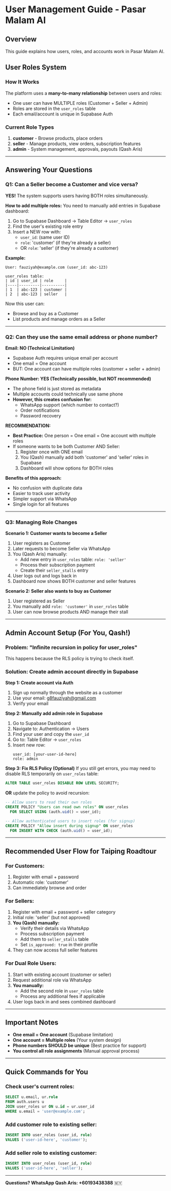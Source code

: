 # User Management Guide - Pasar Malam AI

## Overview
This guide explains how users, roles, and accounts work in Pasar Malam AI.

## User Roles System

### How It Works
The platform uses a **many-to-many relationship** between users and roles:
- One user can have MULTIPLE roles (Customer + Seller + Admin)
- Roles are stored in the `user_roles` table
- Each email/account is unique in Supabase Auth

### Current Role Types
1. **customer** - Browse products, place orders
2. **seller** - Manage products, view orders, subscription features
3. **admin** - System management, approvals, payouts (Qash Aris)

---

## Answering Your Questions

### Q1: Can a Seller become a Customer and vice versa?

**YES!** The system supports users having BOTH roles simultaneously.

**How to add multiple roles:**
You need to manually add entries in Supabase dashboard:

1. Go to Supabase Dashboard → Table Editor → `user_roles`
2. Find the user's existing role entry
3. Insert a NEW row with:
   - `user_id`: (same user ID)
   - `role`: 'customer' (if they're already a seller)
   - OR `role`: 'seller' (if they're already a customer)

**Example:**
```
User: fauziyah@example.com (user_id: abc-123)

user_roles table:
| id | user_id | role     |
|----|---------|----------|
| 1  | abc-123 | customer |
| 2  | abc-123 | seller   |
```

Now this user can:
- Browse and buy as a Customer
- List products and manage orders as a Seller

---

### Q2: Can they use the same email address or phone number?

**Email: NO (Technical Limitation)**
- Supabase Auth requires unique email per account
- One email = One account
- BUT: One account can have multiple roles (customer + seller + admin)

**Phone Number: YES (Technically possible, but NOT recommended)**
- The phone field is just stored as metadata
- Multiple accounts could technically use same phone
- **However, this creates confusion for:**
  - WhatsApp support (which number to contact?)
  - Order notifications
  - Password recovery

**RECOMMENDATION:**
- **Best Practice:** One person = One email = One account with multiple roles
- If someone wants to be both Customer AND Seller:
  1. Register once with ONE email
  2. You (Qash) manually add both 'customer' and 'seller' roles in Supabase
  3. Dashboard will show options for BOTH roles

**Benefits of this approach:**
- No confusion with duplicate data
- Easier to track user activity
- Simpler support via WhatsApp
- Single login for all features

---

### Q3: Managing Role Changes

**Scenario 1: Customer wants to become a Seller**
1. User registers as Customer
2. Later requests to become Seller via WhatsApp
3. You (Qash Aris) manually:
   - Add new entry in `user_roles` table: `role: 'seller'`
   - Process their subscription payment
   - Create their `seller_stalls` entry
4. User logs out and logs back in
5. Dashboard now shows BOTH customer and seller features

**Scenario 2: Seller also wants to buy as Customer**
1. User registered as Seller
2. You manually add `role: 'customer'` in `user_roles` table
3. User can now browse products AND manage their stall

---

## Admin Account Setup (For You, Qash!)

### Problem: "Infinite recursion in policy for user_roles"
This happens because the RLS policy is trying to check itself.

### Solution: Create admin account directly in Supabase

**Step 1: Create account via Auth**
1. Sign up normally through the website as a customer
2. Use your email: g8fauziyah@gmail.com
3. Verify your email

**Step 2: Manually add admin role in Supabase**
1. Go to Supabase Dashboard
2. Navigate to: Authentication → Users
3. Find your user and copy the `user_id`
4. Go to: Table Editor → `user_roles`
5. Insert new row:
   ```
   user_id: [your-user-id-here]
   role: admin
   ```

**Step 3: Fix RLS Policy (Optional)**
If you still get errors, you may need to disable RLS temporarily on `user_roles` table:
```sql
ALTER TABLE user_roles DISABLE ROW LEVEL SECURITY;
```

**OR** update the policy to avoid recursion:
```sql
-- Allow users to read their own roles
CREATE POLICY "Users can read own roles" ON user_roles
  FOR SELECT USING (auth.uid() = user_id);

-- Allow authenticated users to insert roles (for signup)
CREATE POLICY "Allow insert during signup" ON user_roles
  FOR INSERT WITH CHECK (auth.uid() = user_id);
```

---

## Recommended User Flow for Taiping Roadtour

### For Customers:
1. Register with email + password
2. Automatic role: 'customer'
3. Can immediately browse and order

### For Sellers:
1. Register with email + password + seller category
2. Initial role: 'seller' (but not approved)
3. **You (Qash) manually:**
   - Verify their details via WhatsApp
   - Process subscription payment
   - Add them to `seller_stalls` table
   - Set `is_approved: true` in their profile
4. They can now access full seller features

### For Dual Role Users:
1. Start with existing account (customer or seller)
2. Request additional role via WhatsApp
3. **You manually:**
   - Add the second role in `user_roles` table
   - Process any additional fees if applicable
4. User logs back in and sees combined dashboard

---

## Important Notes

- **One email = One account** (Supabase limitation)
- **One account = Multiple roles** (Your system design)
- **Phone numbers SHOULD be unique** (Best practice for support)
- **You control all role assignments** (Manual approval process)

---

## Quick Commands for You

### Check user's current roles:
```sql
SELECT u.email, ur.role 
FROM auth.users u
JOIN user_roles ur ON u.id = ur.user_id
WHERE u.email = 'user@example.com';
```

### Add customer role to existing seller:
```sql
INSERT INTO user_roles (user_id, role)
VALUES ('user-id-here', 'customer');
```

### Add seller role to existing customer:
```sql
INSERT INTO user_roles (user_id, role)
VALUES ('user-id-here', 'seller');
```

---

**Questions? WhatsApp Qash Aris: +60193438388** 🇲🇾

